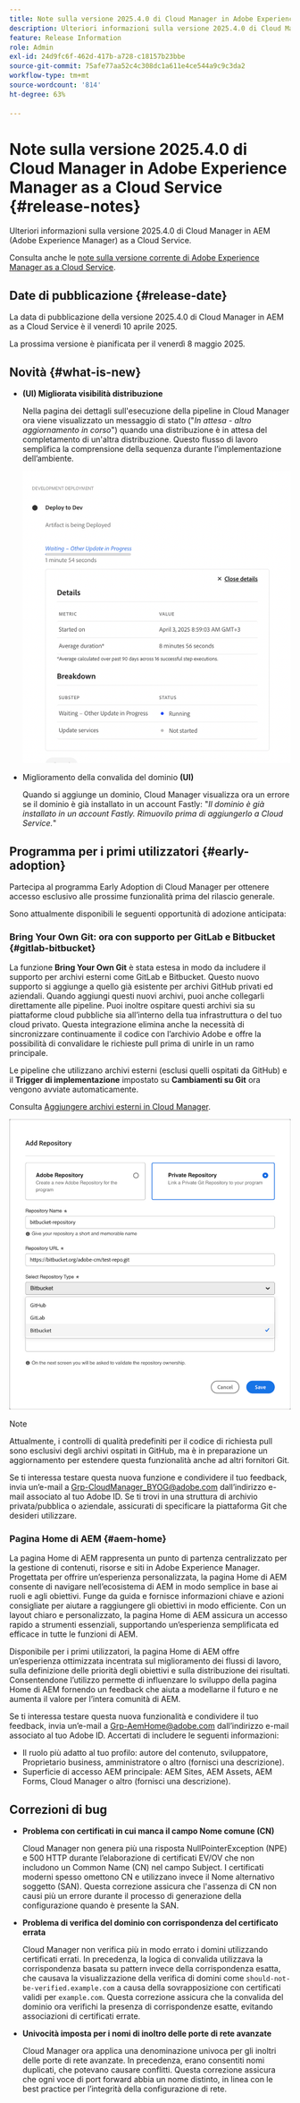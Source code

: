 ```yaml
---
title: Note sulla versione 2025.4.0 di Cloud Manager in Adobe Experience Manager as a Cloud Service
description: Ulteriori informazioni sulla versione 2025.4.0 di Cloud Manager in AEM as a Cloud Service.
feature: Release Information
role: Admin
exl-id: 24d9fc6f-462d-417b-a728-c18157b23bbe
source-git-commit: 75afe77aa52c4c308dc1a611e4ce544a9c9c3da2
workflow-type: tm+mt
source-wordcount: '814'
ht-degree: 63%

---
```


# Note sulla versione 2025.4.0 di Cloud Manager in Adobe Experience Manager as a Cloud Service {#release-notes}

<!-- https://wiki.corp.adobe.com/display/DMSArchitecture/Cloud+Manager+2025.03.0+Release -->

Ulteriori informazioni sulla versione 2025.4.0 di Cloud Manager in AEM (Adobe Experience Manager) as a Cloud Service.


Consulta anche le [note sulla versione corrente di Adobe Experience Manager as a Cloud Service](/help/release-notes/release-notes-cloud/release-notes-current.md).

## Date di pubblicazione {#release-date}

La data di pubblicazione della versione 2025.4.0 di Cloud Manager in AEM as a Cloud Service è il venerdì 10 aprile 2025.

La prossima versione è pianificata per il venerdì 8 maggio 2025.

## Novità {#what-is-new}

* **(UI) Migliorata visibilità distribuzione**

  Nella pagina dei dettagli sull&#39;esecuzione della pipeline in Cloud Manager ora viene visualizzato un messaggio di stato (&quot;*In attesa - altro aggiornamento in corso*&quot;) quando una distribuzione è in attesa del completamento di un&#39;altra distribuzione. Questo flusso di lavoro semplifica la comprensione della sequenza durante l’implementazione dell’ambiente.  <!-- CMGR-66890 -->

  ![Finestra di dialogo Distribuzione sviluppo con dettagli e raggruppamenti](/help/implementing/cloud-manager/release-notes/assets/dev-deployment.png)

* Miglioramento della convalida del dominio **(UI)**

  Quando si aggiunge un dominio, Cloud Manager visualizza ora un errore se il dominio è già installato in un account Fastly: &quot;*Il dominio è già installato in un account Fastly. Rimuovilo prima di aggiungerlo a Cloud Service.*&quot;

## Programma per i primi utilizzatori {#early-adoption}

Partecipa al programma Early Adoption di Cloud Manager per ottenere accesso esclusivo alle prossime funzionalità prima del rilascio generale.

Sono attualmente disponibili le seguenti opportunità di adozione anticipata:

### Bring Your Own Git: ora con supporto per GitLab e Bitbucket {#gitlab-bitbucket}

<!-- BOTH CS & AMS -->

La funzione **Bring Your Own Git** è stata estesa in modo da includere il supporto per archivi esterni come GitLab e Bitbucket. Questo nuovo supporto si aggiunge a quello già esistente per archivi GitHub privati ed aziendali. Quando aggiungi questi nuovi archivi, puoi anche collegarli direttamente alle pipeline. Puoi inoltre ospitare questi archivi sia su piattaforme cloud pubbliche sia all’interno della tua infrastruttura o del tuo cloud privato. Questa integrazione elimina anche la necessità di sincronizzare continuamente il codice con l’archivio Adobe e offre la possibilità di convalidare le richieste pull prima di unirle in un ramo principale.

Le pipeline che utilizzano archivi esterni (esclusi quelli ospitati da GitHub) e il **Trigger di implementazione** impostato su **Cambiamenti su Git** ora vengono avviate automaticamente.

Consulta [Aggiungere archivi esterni in Cloud Manager](/help/implementing/cloud-manager/managing-code/external-repositories.md).

![Finestra di dialogo Aggiungi archivio](/help/implementing/cloud-manager/release-notes/assets/repositories-add-release-notes.png)

>[!NOTE]
>
>Attualmente, i controlli di qualità predefiniti per il codice di richiesta pull sono esclusivi degli archivi ospitati in GitHub, ma è in preparazione un aggiornamento per estendere questa funzionalità anche ad altri fornitori Git.

Se ti interessa testare questa nuova funzione e condividere il tuo feedback, invia un’e-mail a [Grp-CloudManager_BYOG@adobe.com](mailto:Grp-CloudManager_BYOG@adobe.com) dall’indirizzo e-mail associato al tuo Adobe ID. Se ti trovi in una struttura di archivio privata/pubblica o aziendale, assicurati di specificare la piattaforma Git che desideri utilizzare.

### Pagina Home di AEM {#aem-home}

La pagina Home di AEM rappresenta un punto di partenza centralizzato per la gestione di contenuti, risorse e siti in Adobe Experience Manager. Progettata per offrire un’esperienza personalizzata, la pagina Home di AEM consente di navigare nell’ecosistema di AEM in modo semplice in base ai ruoli e agli obiettivi. Funge da guida e fornisce informazioni chiave e azioni consigliate per aiutare a raggiungere gli obiettivi in modo efficiente. Con un layout chiaro e personalizzato, la pagina Home di AEM assicura un accesso rapido a strumenti essenziali, supportando un’esperienza semplificata ed efficace in tutte le funzioni di AEM.

Disponibile per i primi utilizzatori, la pagina Home di AEM offre un’esperienza ottimizzata incentrata sul miglioramento dei flussi di lavoro, sulla definizione delle priorità degli obiettivi e sulla distribuzione dei risultati. Consentendone l’utilizzo permette di influenzare lo sviluppo della pagina Home di AEM fornendo un feedback che aiuta a modellarne il futuro e ne aumenta il valore per l’intera comunità di AEM.

Se ti interessa testare questa nuova funzionalità e condividere il tuo feedback, invia un’e-mail a [Grp-AemHome@adobe.com](mailto:Grp-AemHome@adobe.com) dall’indirizzo e-mail associato al tuo Adobe ID. Accertati di includere le seguenti informazioni:

* Il ruolo più adatto al tuo profilo: autore del contenuto, sviluppatore, Proprietario business, amministratore o altro (fornisci una descrizione).
* Superficie di accesso AEM principale: AEM Sites, AEM Assets, AEM Forms, Cloud Manager o altro (fornisci una descrizione).


## Correzioni di bug

* **Problema con certificati in cui manca il campo Nome comune (CN)**

  Cloud Manager non genera più una risposta NullPointerException (NPE) e 500 HTTP durante l’elaborazione di certificati EV/OV che non includono un Common Name (CN) nel campo Subject. I certificati moderni spesso omettono CN e utilizzano invece il Nome alternativo soggetto (SAN). Questa correzione assicura che l&#39;assenza di CN non causi più un errore durante il processo di generazione della configurazione quando è presente la SAN. <!-- CMGR-67548 -->

* **Problema di verifica del dominio con corrispondenza del certificato errata**

  Cloud Manager non verifica più in modo errato i domini utilizzando certificati errati. In precedenza, la logica di convalida utilizzava la corrispondenza basata su pattern invece della corrispondenza esatta, che causava la visualizzazione della verifica di domini come `should-not-be-verified.example.com` a causa della sovrapposizione con certificati validi per `example.com`. Questa correzione assicura che la convalida del dominio ora verifichi la presenza di corrispondenze esatte, evitando associazioni di certificati errate. <!-- CMGR-67225 -->

* **Univocità imposta per i nomi di inoltro delle porte di rete avanzate**

  Cloud Manager ora applica una denominazione univoca per gli inoltri delle porte di rete avanzate. In precedenza, erano consentiti nomi duplicati, che potevano causare conflitti. Questa correzione assicura che ogni voce di port forward abbia un nome distinto, in linea con le best practice per l’integrità della configurazione di rete. <!-- CMGR-67082 -->


<!-- ## Known issues {#known-issues} -->
